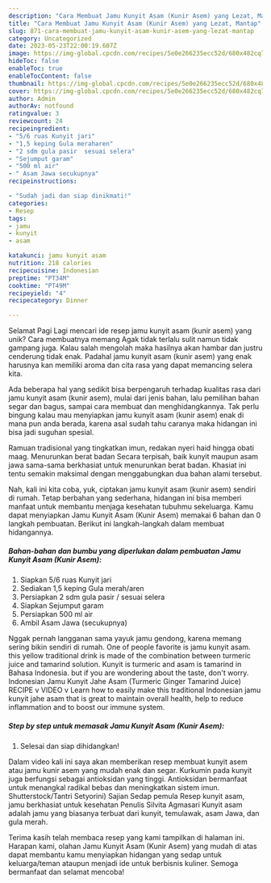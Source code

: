```yaml
---
description: "Cara Membuat Jamu Kunyit Asam (Kunir Asem) yang Lezat, Mantap"
title: "Cara Membuat Jamu Kunyit Asam (Kunir Asem) yang Lezat, Mantap"
slug: 871-cara-membuat-jamu-kunyit-asam-kunir-asem-yang-lezat-mantap
category: Uncategorized
date: 2023-05-23T22:00:19.607Z
image: https://img-global.cpcdn.com/recipes/5e0e266235ecc52d/680x482cq70/jamu-kunyit-asam-kunir-asem-foto-resep-utama.jpg
hideToc: false
enableToc: true
enableTocContent: false
thumbnail: https://img-global.cpcdn.com/recipes/5e0e266235ecc52d/680x482cq70/jamu-kunyit-asam-kunir-asem-foto-resep-utama.jpg
cover: https://img-global.cpcdn.com/recipes/5e0e266235ecc52d/680x482cq70/jamu-kunyit-asam-kunir-asem-foto-resep-utama.jpg
author: Admin
authorAv: notfound
ratingvalue: 3
reviewcount: 24
recipeingredient:
- "5/6 ruas Kunyit jari"
- "1,5 keping Gula meraharen"
- "2 sdm gula pasir  sesuai selera"
- "Sejumput garam"
- "500 ml air"
- " Asam Jawa secukupnya"
recipeinstructions:

- "Sudah jadi dan siap dinikmati!"
categories:
- Resep
tags:
- jamu
- kunyit
- asam

katakunci: jamu kunyit asam 
nutrition: 218 calories
recipecuisine: Indonesian
preptime: "PT34M"
cooktime: "PT49M"
recipeyield: "4"
recipecategory: Dinner

---
```



Selamat Pagi Lagi mencari ide resep jamu kunyit asam (kunir asem) yang unik? Cara membuatnya memang Agak tidak terlalu sulit namun tidak gampang juga. Kalau salah mengolah maka hasilnya akan hambar dan justru cenderung tidak enak. Padahal jamu kunyit asam (kunir asem) yang enak harusnya kan memiliki aroma dan cita rasa yang dapat memancing selera kita.


Ada beberapa hal yang sedikit bisa berpengaruh terhadap kualitas rasa dari jamu kunyit asam (kunir asem), mulai dari jenis bahan, lalu pemilihan bahan segar dan bagus, sampai cara membuat dan menghidangkannya. Tak perlu bingung kalau mau menyiapkan jamu kunyit asam (kunir asem) enak di mana pun anda berada, karena asal sudah tahu caranya maka hidangan ini bisa jadi suguhan spesial.

Ramuan tradisional yang tingkatkan imun, redakan nyeri haid hingga obati maag. Menurunkan berat badan Secara terpisah, baik kunyit maupun asam jawa sama-sama berkhasiat untuk menurunkan berat badan. Khasiat ini tentu semakin maksimal dengan menggabungkan dua bahan alami tersebut.


Nah, kali ini kita coba, yuk, ciptakan jamu kunyit asam (kunir asem) sendiri di rumah. Tetap berbahan yang sederhana, hidangan ini bisa memberi manfaat untuk membantu menjaga kesehatan tubuhmu sekeluarga. Kamu dapat menyiapkan Jamu Kunyit Asam (Kunir Asem) memakai 6 bahan dan 0 langkah pembuatan. Berikut ini langkah-langkah dalam membuat hidangannya.

<!--inarticleads1-->

##### Bahan-bahan dan bumbu yang diperlukan dalam pembuatan Jamu Kunyit Asam (Kunir Asem):

1. Siapkan 5/6 ruas Kunyit jari
1. Sediakan 1,5 keping Gula merah/aren
1. Persiapkan 2 sdm gula pasir / sesuai selera
1. Siapkan Sejumput garam
1. Persiapkan 500 ml air
1. Ambil  Asam Jawa (secukupnya)


Nggak pernah langganan sama yayuk jamu gendong, karena memang sering bikin sendiri di rumah. One of people favorite is jamu kunyit asam. this yellow traditional drink is made of the combination between turmeric juice and tamarind solution. Kunyit is turmeric and asam is tamarind in Bahasa Indonesia. but if you are wondering about the taste, don&#39;t worry. Indonesian Jamu Kunyit Jahe Asam (Turmeric Ginger Tamarind Juice) RECIPE v VIDEO v Learn how to easily make this traditional Indonesian jamu kunyit jahe asam that is great to maintain overall health, help to reduce inflammation and to boost our immune system. 

<!--inarticleads2-->

##### Step by step untuk memasak Jamu Kunyit Asam (Kunir Asem):


1. Selesai dan siap dihidangkan!

Dalam video kali ini saya akan memberikan resep membuat kunyit asem atau jamu kunir asem yang mudah enak dan segar. Kurkumin pada kunyit juga berfungsi sebagai antioksidan yang tinggi. Antioksidan bermanfaat untuk menangkal radikal bebas dan meningkatkan sistem imun. Shutterstock/Tantri Setyorini) Sajian Sedap pemula Resep kunyit asam, jamu berkhasiat untuk kesehatan Penulis Silvita Agmasari Kunyit asam adalah jamu yang biasanya terbuat dari kunyit, temulawak, asam Jawa, dan gula merah. 

Terima kasih telah membaca resep yang kami tampilkan di halaman ini. Harapan kami, olahan Jamu Kunyit Asam (Kunir Asem) yang mudah di atas dapat membantu kamu menyiapkan hidangan yang sedap untuk keluarga/teman ataupun menjadi ide untuk berbisnis kuliner. Semoga bermanfaat dan selamat mencoba!
